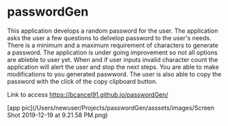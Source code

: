 # passwordGen

This application develops a random password for the user.
The application asks the user a few questions to delvelop password to the user's needs.
There is a minimum and a maximum requirement of characters to generate a password.
The application is under going improvement so not all options are ableble to user yet.
When and if user inputs invalid character count the application will alert the user and stop the next steps.
You are able to make modifications to you generated paswword.
The user is also able to copy the password with the click of the copy clipboard button.

 Link to access https://bcancel91.github.io/passwordGen/
 
 
[app pic](/Users/newuser/Projects/passwordGen/asssets/images/Screen Shot 2019-12-19 at 9.21.58 PM.png)
